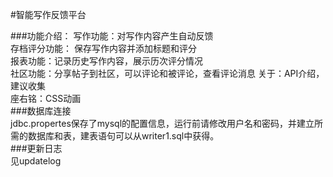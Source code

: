 #智能写作反馈平台  

###功能介绍：
    写作功能：对写作内容产生自动反馈  
    存档评分功能： 保存写作内容并添加标题和评分  
    报表功能：记录历史写作内容，展示历次评分情况  
    社区功能：分享帖子到社区，可以评论和被评论，查看评论消息
    关于：API介绍，建议收集  
    座右铭：CSS动画  
###数据库连接  
    jdbc.propertes保存了mysql的配置信息，运行前请修改用户名和密码，并建立所需的数据库和表，建表语句可以从writer1.sql中获得。  
###更新日志  
    见updatelog
